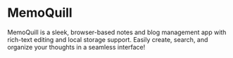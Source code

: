 # MemoQuill
MemoQuill is a sleek, browser-based notes and blog management app with rich-text editing and local storage support. Easily create, search, and organize your thoughts in a seamless interface!
